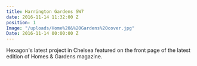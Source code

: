 ```yaml
---
title: Harrington Gardens SW7
date: 2016-11-14 11:32:00 Z
position: 1
Image: "/uploads/Home%20&%20Gardens%20cover.jpg"
Date: 2016-11-14 00:00:00 Z
---
```


Hexagon's latest project in Chelsea featured on the front page of the latest edition of Homes & Gardens magazine. 